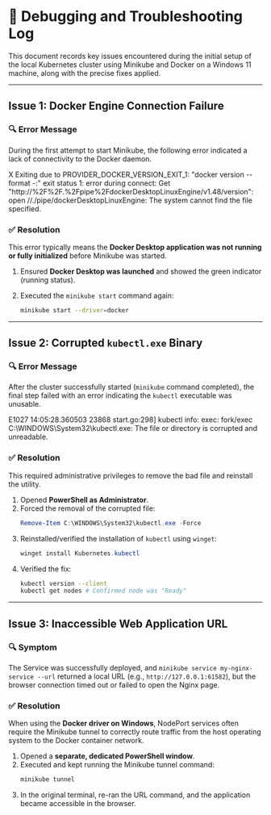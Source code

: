 # 🐞 Debugging and Troubleshooting Log

This document records key issues encountered during the initial setup of the local Kubernetes cluster using Minikube and Docker on a Windows 11 machine, along with the precise fixes applied.

---

## Issue 1: Docker Engine Connection Failure

### 🔍 Error Message

During the first attempt to start Minikube, the following error indicated a lack of connectivity to the Docker daemon.

X Exiting due to PROVIDER_DOCKER_VERSION_EXIT_1: "docker version --format <no value>-<no value>:<no value>" exit status 1: error during connect: Get "http://%2F%2F.%2Fpipe%2FdockerDesktopLinuxEngine/v1.48/version": open //./pipe/dockerDesktopLinuxEngine: The system cannot find the file specified.

### ✅ Resolution

This error typically means the **Docker Desktop application was not running or fully initialized** before Minikube was started.

1.  Ensured **Docker Desktop was launched** and showed the green indicator (running status).
2.  Executed the `minikube start` command again:

    ```bash
    minikube start --driver=docker
    ```

---

## Issue 2: Corrupted `kubectl.exe` Binary

### 🔍 Error Message

After the cluster successfully started (`minikube` command completed), the final step failed with an error indicating the `kubectl` executable was unusable.

E1027 14:05:28.360503 23868 start.go:298] kubectl info: exec: fork/exec C:\WINDOWS\System32\kubectl.exe: The file or directory is corrupted and unreadable.


### ✅ Resolution

This required administrative privileges to remove the bad file and reinstall the utility.

1.  Opened **PowerShell as Administrator**.
2.  Forced the removal of the corrupted file:
    ```powershell
    Remove-Item C:\WINDOWS\System32\kubectl.exe -Force
    ```
3.  Reinstalled/verified the installation of `kubectl` using `winget`:
    ```powershell
    winget install Kubernetes.kubectl
    ```
4.  Verified the fix:
    ```bash
    kubectl version --client
    kubectl get nodes # Confirmed node was "Ready"
    ```

---

## Issue 3: Inaccessible Web Application URL

### 🔍 Symptom

The Service was successfully deployed, and `minikube service my-nginx-service --url` returned a local URL (e.g., `http://127.0.0.1:61582`), but the browser connection timed out or failed to open the Nginx page.

### ✅ Resolution

When using the **Docker driver on Windows**, NodePort services often require the Minikube tunnel to correctly route traffic from the host operating system to the Docker container network.

1.  Opened a **separate, dedicated PowerShell window**.
2.  Executed and kept running the Minikube tunnel command:
    ```bash
    minikube tunnel
    ```
3.  In the original terminal, re-ran the URL command, and the application became accessible in the browser.